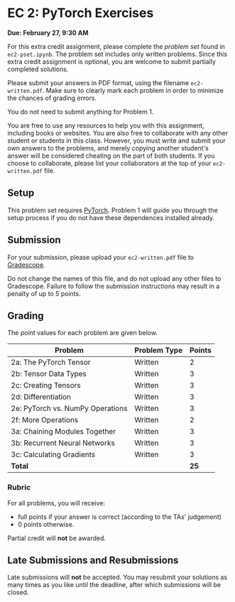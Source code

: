 # EC 2: PyTorch Exercises
**Due: February 27, 9:30 AM**

For this extra credit assignment, please complete the _problem set_ found in `ec2-pset.ipynb`. The problem set includes 
only written problems. Since this extra credit assignment is optional, you are welcome to submit 
partially completed solutions.

Please submit your answers in PDF format, using the filename `ec2-written.pdf`. Make sure
to clearly mark each problem in order to minimize the chances of grading errors.

You do not need to submit anything for Problem 1.

You are free to use any resources to help you with this assignment, including books or websites. You are also free
to collaborate with any other student or students in this class. However, you must write and submit your own answers to
the problems, and merely copying another student's answer will be considered cheating on the part of both students. If
you choose to collaborate, please list your collaborators at the top of your `ec2-written.pdf` file.

## Setup

This problem set requires [PyTorch](https://pytorch.org/). Problem 1 will guide you through the setup 
process if you do not have these dependences installed already.

## Submission

For your submission, please upload your `ec2-written.pdf` file to [Gradescope](https://www.gradescope.com).

Do not change the names of this file, and do not upload any other files to Gradescope. Failure to follow the
submission instructions may result in a penalty of up to 5 points.

## Grading

The point values for each problem are given below. 

| Problem | Problem Type | Points |
|---|---|---|
| 2a: The PyTorch Tensor | Written | 2 |
| 2b: Tensor Data Types | Written | 3 |
| 2c: Creating Tensors | Written | 3 |
| 2d: Differentiation | Written | 3 |
| 2e: PyTorch vs. NumPy Operations | Written | 3 |
| 2f: More Operations | Written | 2 |
| 3a: Chaining Modules Together | Written | 3 |
| 3b: Recurrent Neural Networks | Written | 3 |
| 3c: Calculating Gradients | Written | 3 | 
| **Total** | | **25** |

### Rubric 

For all problems, you will receive:
* full points if your answer is correct (according to the TAs' judgement) 
* 0 points otherwise.

Partial credit will **not** be awarded.

## Late Submissions and Resubmissions

Late submissions will **not** be accepted. You may resubmit your solutions as many times as you
like until the deadline, after which submissions will be closed.